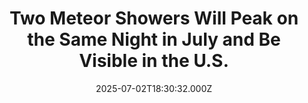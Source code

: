 ---
title: "Two Meteor Showers Will Peak on the Same Night in July and Be Visible in the U.S."
date: 2025-07-02T18:30:32.000Z
category: Human Kindness
externalLink: "https://www.goodnewsnetwork.org/two-meteor-showers-to-peak-on-the-same-july-night-visible-in-the-southern-united-states/"
image: ""
excerpt: "Two meteor showers are visible in the late July skies, and they happen to peak at the same evening in a rare case of perfect timing. Especially visible in the Southern Hemisphere, but also visible farther south in the Northern Hemisphere, the α-Capricornids and the Southern δ-Aquariids will light up the night of July 30th-31st […] The post Two Meteor…"
---